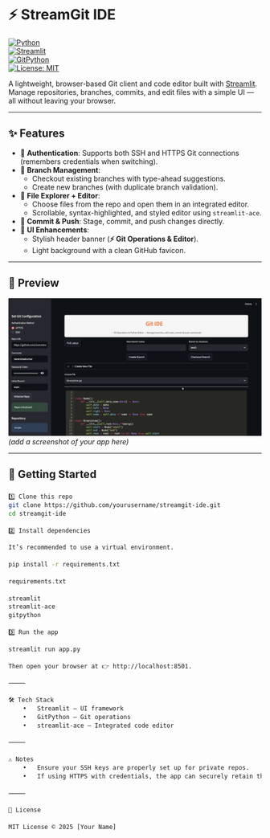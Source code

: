 
# ⚡ StreamGit IDE  

[![Python](https://img.shields.io/badge/Python-3.9%2B-blue.svg?logo=python)](https://www.python.org/)  
[![Streamlit](https://img.shields.io/badge/Streamlit-%F0%9F%94%A5-red?logo=streamlit)](https://streamlit.io/)  
[![GitPython](https://img.shields.io/badge/GitPython-✔-green)](https://gitpython.readthedocs.io/en/stable/)  
[![License: MIT](https://img.shields.io/badge/License-MIT-yellow.svg)](LICENSE)  

A lightweight, browser-based Git client and code editor built with [Streamlit](https://streamlit.io/).  
Manage repositories, branches, commits, and edit files with a simple UI — all without leaving your browser.  

---

## ✨ Features  

- 🔑 **Authentication**: Supports both SSH and HTTPS Git connections (remembers credentials when switching).  
- 🌿 **Branch Management**:  
  - Checkout existing branches with type-ahead suggestions.  
  - Create new branches (with duplicate branch validation).  
- 📂 **File Explorer + Editor**:  
  - Choose files from the repo and open them in an integrated editor.  
  - Scrollable, syntax-highlighted, and styled editor using `streamlit-ace`.  
- 💾 **Commit & Push**: Stage, commit, and push changes directly.  
- 🎨 **UI Enhancements**:  
  - Stylish header banner (**⚡ Git Operations & Editor**).  
  - Light background with a clean GitHub favicon.  

---

## 📸 Preview  

![screenshot](sc.jpg)  
*(add a screenshot of your app here)*  

---

## 🚀 Getting Started  

###  
```bash
1️⃣ Clone this repo 
git clone https://github.com/yourusername/streamgit-ide.git
cd streamgit-ide

2️⃣ Install dependencies

It’s recommended to use a virtual environment.

pip install -r requirements.txt

requirements.txt

streamlit
streamlit-ace
gitpython

3️⃣ Run the app

streamlit run app.py

Then open your browser at 👉 http://localhost:8501.

⸻

🛠️ Tech Stack
	•	Streamlit – UI framework
	•	GitPython – Git operations
	•	streamlit-ace – Integrated code editor

⸻

⚠️ Notes
	•	Ensure your SSH keys are properly set up for private repos.
	•	If using HTTPS with credentials, the app can securely retain them when switching between SSH and HTTPS.

⸻

📜 License

MIT License © 2025 [Your Name]

